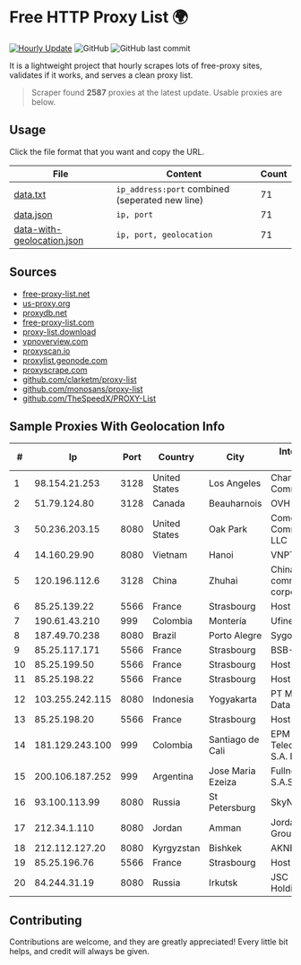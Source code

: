 
# Free HTTP Proxy List 🌍

[![Hourly Update](https://github.com/mertguvencli/http-proxy-list/actions/workflows/main.yml/badge.svg?branch=main)](https://github.com/mertguvencli/http-proxy-list/actions/workflows/main.yml)
![GitHub](https://img.shields.io/github/license/mertguvencli/http-proxy-list)
![GitHub last commit](https://img.shields.io/github/last-commit/mertguvencli/http-proxy-list)

It is a lightweight project that hourly scrapes lots of free-proxy sites, validates if it works, and serves a clean proxy list.


> Scraper found **2587** proxies at the latest update. Usable proxies are below.

## Usage

Click the file format that you want and copy the URL.


|File|Content|Count|
|----|-------|-----|
|[data.txt](https://raw.githubusercontent.com/mertguvencli/http-proxy-list/main/proxy-list/data.txt)|`ip_address:port` combined (seperated new line)|71|
|[data.json](https://raw.githubusercontent.com/mertguvencli/http-proxy-list/main/proxy-list/data.json)|`ip, port`|71|
|[data-with-geolocation.json](https://raw.githubusercontent.com/mertguvencli/http-proxy-list/main/proxy-list/data-with-geolocation.json)|`ip, port, geolocation`|71|

## Sources

* [free-proxy-list.net](https://free-proxy-list.net)
* [us-proxy.org](https://www.us-proxy.org)
* [proxydb.net](http://proxydb.net)
* [free-proxy-list.com](https://free-proxy-list.com/?page=&port=&type%5B%5D=http&type%5B%5D=https&up_time=0&search=Search)
* [proxy-list.download](https://www.proxy-list.download/HTTP)
* [vpnoverview.com](https://vpnoverview.com/privacy/anonymous-browsing/free-proxy-servers)
* [proxyscan.io](https://www.proxyscan.io)
* [proxylist.geonode.com](https://proxylist.geonode.com/api/proxy-list?limit=300&page=1&sort_by=lastChecked&sort_type=desc&protocols=http,https)
* [proxyscrape.com](https://api.proxyscrape.com/v2/?request=displayproxies&protocol=http&timeout=10000&country=all&ssl=all&anonymity=all)
* [github.com/clarketm/proxy-list](https://raw.githubusercontent.com/clarketm/proxy-list/master/proxy-list-raw.txt)
* [github.com/monosans/proxy-list](https://raw.githubusercontent.com/monosans/proxy-list/main/proxies/http.txt)
* [github.com/TheSpeedX/PROXY-List](https://raw.githubusercontent.com/TheSpeedX/PROXY-List/master/http.txt)


## Sample Proxies With Geolocation Info

|#|Ip|Port|Country|City|Internet Service Provider|
|-|--|----|-------|----|-------------------------|
|1|98.154.21.253|3128|United States|Los Angeles|Charter Communications Inc|
|2|51.79.124.80|3128|Canada|Beauharnois|OVH SAS|
|3|50.236.203.15|8080|United States|Oak Park|Comcast Cable Communications, LLC|
|4|14.160.29.90|8080|Vietnam|Hanoi|VNPT-VNNIC|
|5|120.196.112.6|3128|China|Zhuhai|China Mobile communications corporation|
|6|85.25.139.22|5566|France|Strasbourg|Host Europe GmbH|
|7|190.61.43.210|999|Colombia|Montería|Ufinet Colombia|
|8|187.49.70.238|8080|Brazil|Porto Alegre|Sygo Internet|
|9|85.25.117.171|5566|France|Strasbourg|BSB-SERVICE|
|10|85.25.199.50|5566|France|Strasbourg|Host Europe GmbH|
|11|85.25.198.22|5566|France|Strasbourg|Host Europe GmbH|
|12|103.255.242.115|8080|Indonesia|Yogyakarta|PT Media Sarana Data|
|13|85.25.198.20|5566|France|Strasbourg|Host Europe GmbH|
|14|181.129.243.100|999|Colombia|Santiago de Cali|EPM Telecomunicaciones S.A. E.S.P.|
|15|200.106.187.252|999|Argentina|Jose Maria Ezeiza|Fullnet Solutions S.A.S.|
|16|93.100.113.99|8080|Russia|St Petersburg|SkyNet LLC|
|17|212.34.1.110|8080|Jordan|Amman|Jordan Telecom Group|
|18|212.112.127.20|8080|Kyrgyzstan|Bishkek|AKNET Ltd.|
|19|85.25.196.76|5566|France|Strasbourg|Host Europe GmbH|
|20|84.244.31.19|8080|Russia|Irkutsk|JSC "ER-Telecom Holding"|



## Contributing

Contributions are welcome, and they are greatly appreciated! Every
little bit helps, and credit will always be given.

